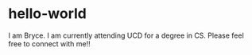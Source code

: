 # hello-world
I am Bryce. I am currently attending UCD for a degree in CS. Please feel free to connect with me!!
